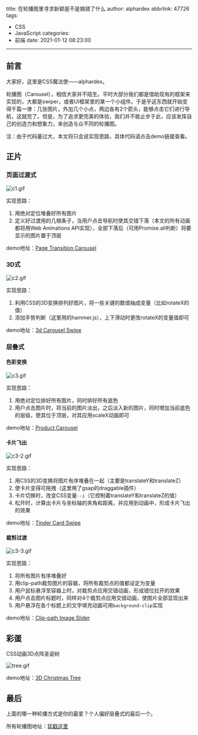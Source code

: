 title: 在轮播图里寻求新颖是不是搞错了什么
author: alphardex
abbrlink: 47726
tags:
  - CSS
  - JavaScript
categories:
  - 前端
date: 2021-01-12 08:23:00
---
## 前言

大家好，这里是CSS魔法使——alphardex。

轮播图（Carousel），相信大家并不陌生。平时大部分我们都是借助现有的框架来实现的，大都是swiper，或者UI框架里的某一个小组件。于是乎这东西就开始变得千篇一律：几张图片，外加几个小点，两边各有2个箭头，能够点击它们进行导航，这就完了。但是，为了追求更完美的体验，我们并不能止步于此，应该发挥自己的创造力和想象力，来创造与众不同的轮播图。

注：由于代码量过大，本文将只会说实现思路，具体代码请点击demo链接查看。

<!--more-->

## 正片

### 页面过渡式

![c1.gif](https://i.loli.net/2021/01/12/KY7sMzWh4GDvgpm.gif)

实现思路：

1. 用绝对定位堆叠好所有图片
2. 定义好过渡用的几根条子，当用户点击导航时使其交错下落（本文的所有动画都将用Web Animations API实现），全部下落后（可用Promise.all判断）将要显示的图片置于顶层

demo地址：[Page Transition Carousel](https://codepen.io/alphardex/pen/KKwZwqr)

### 3D式

![c2.gif](https://i.loli.net/2021/01/12/ZWKhRHtmbyruUMo.gif)

实现思路：

1. 利用CSS的3D变换排列好图片，将一些关键的数值抽成变量（比如rotateX的值）
2. 添加手势判断（这里用的hammer.js），上下滑动时更改rotateX的变量值即可

demo地址：[3d Carousel Swipe](https://codepen.io/alphardex/pen/YzqKJGM)

### 层叠式

#### 色彩变换

![c3.gif](https://i.loli.net/2021/01/12/uJz8irZ9ojKsnRg.gif)

实现思路：

1. 用绝对定位排好所有图片，同时排好所有底色
2. 用户点击图片时，将当前的图片淡出，之后淡入新的图片，同时增加当前底色的层级，使其位于顶层，对其应用scaleX动画即可

demo地址：[Product Carousel](https://codepen.io/alphardex/pen/dyPQyKY)

#### 卡片飞出

![c3-2.gif](https://i.loli.net/2021/01/12/giAoVOWvbJPE5rs.gif)

实现思路：

1. 用CSS的3D变换将图片有序堆叠在一起（主要是translateY和translateZ）
2. 使卡片变得可拖拽（这里用了gsap的draggable插件）
3. 卡片切换时，改变CSS变量`--i`（它控制着translateY和translateZ的值）
4. 松开时，计算出卡片与坐标轴的夹角和距离，并应用到动画中，形成卡片飞出的效果

demo地址：[Tinder Card Swipe](https://codepen.io/alphardex/pen/WNGjNxb)

#### 裁剪过渡

![c3-3.gif](https://i.loli.net/2021/01/12/p6lKXtx5enzUM1P.gif)

实现思路：

1. 将所有图片有序堆叠好
2. 用clip-path裁剪图片的容器，将所有裁剪点的值都设定为变量
3. 用户鼠标悬浮至容器上时，对裁剪点应用交错动画，形成错位拉开的效果
4. 用户点击图片标题时，同样对4个裁剪点应用交错动画，使图片全部显现出来
5. 用户悬浮在各个标题上的文字填充动画可用`background-clip`实现

demo地址：[Clip-path Image Slider](https://codepen.io/alphardex/pen/qBayegw)

## 彩蛋

CSS动画3D点阵圣诞树

![tree.gif](https://i.loli.net/2021/01/12/lQLVHj1CZ3nuMP4.gif)

demo地址：[3D Christmas Tree](https://codepen.io/alphardex/pen/bGwYgEa)

## 最后

上面的哪一种轮播方式是你的最爱？个人偏好层叠式的最后一个。

所有轮播图地址：[猛戳这里](https://codepen.io/collection/DQPRzJ)